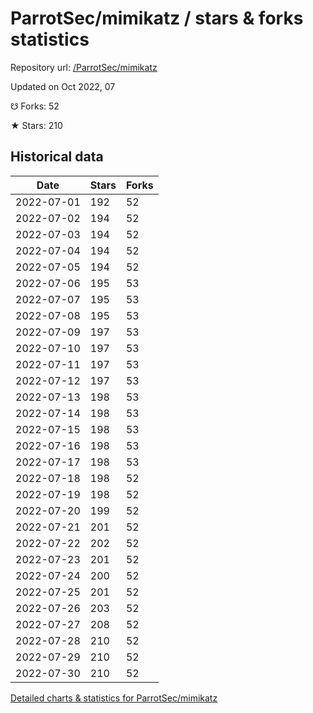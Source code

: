 # ParrotSec/mimikatz / stars & forks statistics

Repository url: [/ParrotSec/mimikatz](https://github.com/ParrotSec/mimikatz)

Updated on Oct 2022, 07

☋ Forks: 52

★ Stars: 210

## Historical data
| Date | Stars | Forks |
|------|-------|-------|
| 2022-07-01 | 192 | 52 | 
| 2022-07-02 | 194 | 52 | 
| 2022-07-03 | 194 | 52 | 
| 2022-07-04 | 194 | 52 | 
| 2022-07-05 | 194 | 52 | 
| 2022-07-06 | 195 | 53 | 
| 2022-07-07 | 195 | 53 | 
| 2022-07-08 | 195 | 53 | 
| 2022-07-09 | 197 | 53 | 
| 2022-07-10 | 197 | 53 | 
| 2022-07-11 | 197 | 53 | 
| 2022-07-12 | 197 | 53 | 
| 2022-07-13 | 198 | 53 | 
| 2022-07-14 | 198 | 53 | 
| 2022-07-15 | 198 | 53 | 
| 2022-07-16 | 198 | 53 | 
| 2022-07-17 | 198 | 53 | 
| 2022-07-18 | 198 | 52 | 
| 2022-07-19 | 198 | 52 | 
| 2022-07-20 | 199 | 52 | 
| 2022-07-21 | 201 | 52 | 
| 2022-07-22 | 202 | 52 | 
| 2022-07-23 | 201 | 52 | 
| 2022-07-24 | 200 | 52 | 
| 2022-07-25 | 201 | 52 | 
| 2022-07-26 | 203 | 52 | 
| 2022-07-27 | 208 | 52 | 
| 2022-07-28 | 210 | 52 | 
| 2022-07-29 | 210 | 52 | 
| 2022-07-30 | 210 | 52 | 


[Detailed charts & statistics for ParrotSec/mimikatz](https://reviewgithub.com/rep/ParrotSec/mimikatz)
